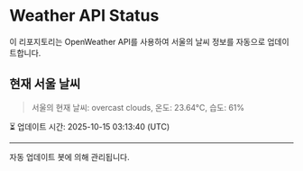 
# Weather API Status

이 리포지토리는 OpenWeather API를 사용하여 서울의 날씨 정보를 자동으로 업데이트합니다.

## 현재 서울 날씨
> 서울의 현재 날씨: overcast clouds, 온도: 23.64°C, 습도: 61%

⏳ 업데이트 시간: 2025-10-15 03:13:40 (UTC)

---
자동 업데이트 봇에 의해 관리됩니다.
